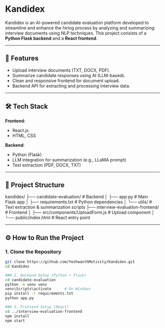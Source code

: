 # Kandidex

Kandidex is an AI-powered candidate evaluation platform developed to streamline and enhance the hiring process by analyzing and summarizing interview documents using NLP techniques. This project consists of a **Python Flask backend** and a **React frontend**.

---

## 🚀 Features

- Upload interview documents (TXT, DOCX, PDF).
- Summarize candidate responses using AI (LLM-based).
- Clean and responsive frontend for document upload.
- Backend API for extracting and processing interview data.

---

## 🛠️ Tech Stack

**Frontend**:  
- React.js  
- HTML, CSS  

**Backend**:  
- Python (Flask)  
- LLM integration for summarization (e.g., LLaMA prompt)  
- Text extraction (PDF, DOCX, TXT)

---

## 📁 Project Structure
kandidex/
├── candidate-evaluation/             # Backend
│   ├── app.py                        # Main Flask app
│   ├── requirements.txt              # Python dependencies
│   └── utils/                        # Text extraction & summarization scripts
├── interview-evaluation-frontend/    # Frontend
│   ├── src/components/UploadForm.js  # Upload component
│   └── public/index.html             # React entry point


---

## ⚙️ How to Run the Project

### 1. Clone the Repository

```bash
git clone https://github.com/YeshwanthMotivity/Kandidex.git
cd Kandidex

### 2. Backend Setup (Python + Flask)
cd candidate-evaluation
python -m venv venv
venv\Scripts\activate      # On Windows
pip install -r requirements.txt
python app.py

### 3. Frontend Setup (React)
cd ../interview-evaluation-frontend
npm install
npm start
